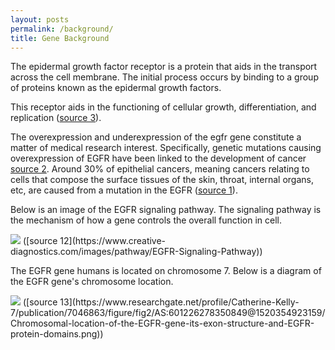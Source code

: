 ```yaml
---
layout: posts
permalink: /background/
title: Gene Background
---
```


The epidermal growth factor receptor is a protein that aids in the transport across the cell membrane. The initial process occurs by binding to a group of proteins known as the epidermal growth factors. 

This receptor aids in the functioning of cellular growth, differentiation, and replication ([source 3](https://doi.org/10.1038/cgt.2014.55)).

The overexpression and underexpression of the egfr gene constitute a matter of medical research interest. Specifically, genetic mutations causing overexpression of EGFR have been linked to the development of cancer [source 2](https://doi.org/10.1016/j.ijrobp.2003.11.041). Around 30% of epithelial cancers, meaning cancers relating to cells that compose the surface tissues of the skin, throat, internal organs, etc, are caused from a mutation in the EGFR ([source 1](https://doi.org/10.1158/1078-0432.CCR-06-0626)).

Below is an image of the EGFR signaling pathway. The signaling pathway is the mechanism of how a gene controls the overall function in cell.


<img src="https://www.creative-diagnostics.com/images/pathway/EGFR-Signaling-Pathway/EGFR-Signaling-Pathway.svg">
([source 12](https://www.creative-diagnostics.com/images/pathway/EGFR-Signaling-Pathway))


The EGFR gene humans is located on chromosome 7.
Below is a diagram of the EGFR gene's chromosome location.


<img src="/cellsangels/assets/images/chromosome.png">
([source 13](https://www.researchgate.net/profile/Catherine-Kelly-7/publication/7046863/figure/fig2/AS:601226278350849@1520354923159/Chromosomal-location-of-the-EGFR-gene-its-exon-structure-and-EGFR-protein-domains.png))
